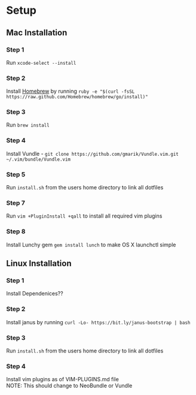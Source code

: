 # Setup

## Mac Installation

### Step 1
Run ```xcode-select --install```

### Step 2
Install [Homebrew](http://brew.sh/) by running ```ruby -e "$(curl -fsSL https://raw.github.com/Homebrew/homebrew/go/install)"```

### Step 3
Run ```brew install```

### Step 4
Install Vundle - ```git clone https://github.com/gmarik/Vundle.vim.git ~/.vim/bundle/Vundle.vim```

### Step 5
Run ```install.sh``` from the users home directory to link all dotfiles

### Step 7
Run ```vim +PluginInstall +qall``` to install all required vim plugins

### Step 8
Install Lunchy gem ```gem install lunch``` to make OS X launchctl simple

## Linux Installation

### Step 1
Install Dependenices??

### Step 2
Install janus by running ```curl -Lo- https://bit.ly/janus-bootstrap | bash```

### Step 3
Run ```install.sh``` from the users home directory to link all dotfiles

### Step 4
Install vim plugins as of VIM-PLUGINS.md file  
NOTE: This should change to NeoBundle or Vundle
